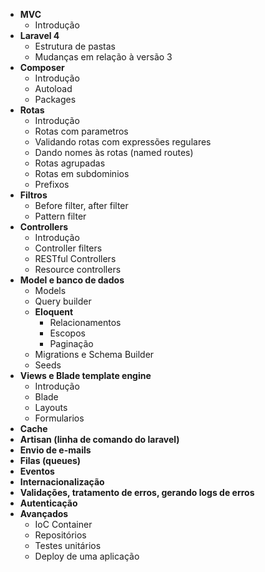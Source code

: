- **MVC**
  - Introdução
- **Laravel 4**
  - Estrutura de pastas
  - Mudanças em relação à versão 3
- **Composer**
  - Introdução
  - Autoload
  - Packages
- **Rotas**
  - Introdução
  - Rotas com parametros
  - Validando rotas com expressões regulares
  - Dando nomes às rotas (named routes)
  - Rotas agrupadas
  - Rotas em subdominios
  - Prefixos
- **Filtros**
   - Before filter, after filter
   - Pattern filter
- **Controllers**
  - Introdução
  - Controller filters
  - RESTful Controllers
  - Resource controllers
- **Model e banco de dados**
  - Models
  - Query builder
  - **Eloquent**
    - Relacionamentos
    - Escopos
    - Paginação
  - Migrations e Schema Builder
  - Seeds
- **Views e Blade template engine**
  - Introdução
  - Blade
  - Layouts
  - Formularios
- **Cache**
- **Artisan (linha de comando do laravel)**
- **Envio de e-mails**
- **Filas (queues)**
- **Eventos**
- **Internacionalização**
- **Validações, tratamento de erros, gerando logs de erros**
- **Autenticação**
- **Avançados**
  - IoC Container
  - Repositórios
  - Testes unitários
  - Deploy de uma aplicação
